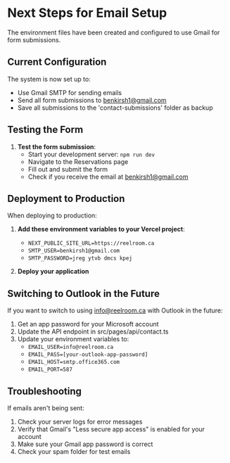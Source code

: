 # Next Steps for Email Setup

The environment files have been created and configured to use Gmail for form submissions.

## Current Configuration

The system is now set up to:
- Use Gmail SMTP for sending emails
- Send all form submissions to benkirsh1@gmail.com
- Save all submissions to the 'contact-submissions' folder as backup

## Testing the Form

1. **Test the form submission**:
   - Start your development server: `npm run dev`
   - Navigate to the Reservations page
   - Fill out and submit the form
   - Check if you receive the email at benkirsh1@gmail.com

## Deployment to Production

When deploying to production:

1. **Add these environment variables to your Vercel project**:
   - `NEXT_PUBLIC_SITE_URL=https://reelroom.ca`
   - `SMTP_USER=benkirsh1@gmail.com`
   - `SMTP_PASSWORD=jreg ytvb dmcs kpej`

2. **Deploy your application**

## Switching to Outlook in the Future

If you want to switch to using info@reelroom.ca with Outlook in the future:

1. Get an app password for your Microsoft account
2. Update the API endpoint in src/pages/api/contact.ts
3. Update your environment variables to:
   - `EMAIL_USER=info@reelroom.ca`
   - `EMAIL_PASS=[your-outlook-app-password]`
   - `EMAIL_HOST=smtp.office365.com`
   - `EMAIL_PORT=587`

## Troubleshooting

If emails aren't being sent:

1. Check your server logs for error messages
2. Verify that Gmail's "Less secure app access" is enabled for your account
3. Make sure your Gmail app password is correct
4. Check your spam folder for test emails 